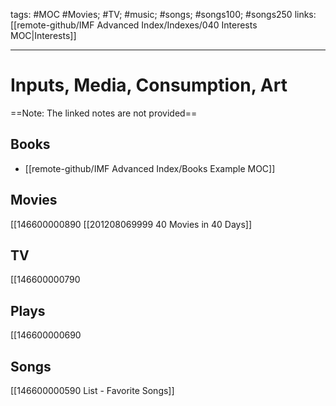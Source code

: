 tags: #MOC #Movies; #TV; #music; #songs; #songs100; #songs250
links: [[remote-github/IMF Advanced Index/Indexes/040 Interests MOC|Interests]]

---
# Inputs, Media, Consumption, Art

==Note: The linked notes are not provided==

## Books
- [[remote-github/IMF Advanced Index/Books Example MOC]]

## Movies
[[146600000890
[[201208069999 40 Movies in 40 Days]]

## TV
[[146600000790

## Plays
[[146600000690

## Songs
[[146600000590 List - Favorite Songs]]